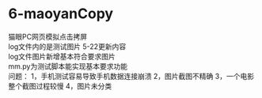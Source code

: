 # 6-maoyanCopy
猫眼PC网页模拟点击拷屏  
log文件内的是测试图片
5-22更新内容  
log文件图片新增基本符合要求图片  
mm.py为测试脚本能实现基本要求功能  
问题： 1，手机测试容易导致手机数据连接崩溃 2，图片截图不精确 3，一个电影整个截图过程较慢 4，图片未分类
